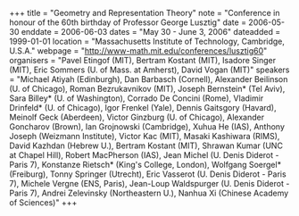+++
title = "Geometry and Representation Theory"
note = "Conference in honour of the 60th birthday of Professor George Lusztig"
date = 2006-05-30
enddate = 2006-06-03
dates = "May 30 - June 3, 2006"
dateadded = 1999-01-01
location = "Massachusetts Institute of Technology, Cambridge, U.S.A."
webpage = "http://www-math.mit.edu/conferences/lusztig60"
organisers = "Pavel Etingof (MIT), Bertram Kostant (MIT), Isadore Singer (MIT), Eric Sommers (U. of Mass. at Amherst), David Vogan (MIT)"
speakers = "Michael Atiyah (Edinburgh), Dan Barbasch (Cornell), Alexander Beilinson (U. of Chicago), Roman Bezrukavnikov (MIT), Joseph Bernstein* (Tel Aviv), Sara Billey* (U. of Washington), Corrado De Concini (Rome), Vladimir Drinfeld* (U. of Chicago), Igor Frenkel (Yale), Dennis Gaitsgory (Havard), Meinolf Geck (Aberdeen), Victor Ginzburg (U. of Chicago), Alexander Goncharov (Brown), Ian Grojnowski (Cambridge), Xuhua He (IAS), Anthony Joseph (Weizmann Institute), Victor Kac (MIT), Masaki Kashiwara (RIMS), David Kazhdan (Hebrew U.), Bertram Kostant (MIT), Shrawan Kumar (UNC at Chapel Hill), Robert MacPherson (IAS), Jean Michel (U. Denis Diderot - Paris 7), Konstanze Rietsch* (King's College, London), Wolfgang Soergel* (Freiburg), Tonny Springer (Utrecht), Eric Vasserot (U. Denis Diderot - Paris 7), Michele Vergne (ENS, Paris), Jean-Loup Waldspurger (U. Denis Diderot - Paris 7), Andrei Zelevinsky (Northeastern U.), Nanhua Xi (Chinese Academy of Sciences)"
+++
